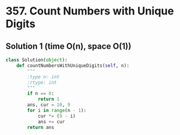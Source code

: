 # 357. Count Numbers with Unique Digits

## Solution 1 (time O(n), space O(1))

```python
class Solution(object):
    def countNumbersWithUniqueDigits(self, n):
        """
        :type n: int
        :rtype: int
        """
        if n == 0:
            return 1
        ans, cur = 10, 9
        for i in range(n - 1):
            cur *= (9 - i)
            ans += cur
        return ans
```

